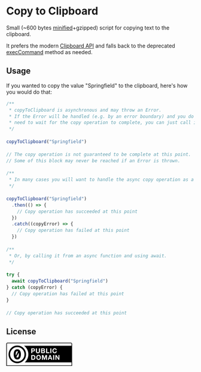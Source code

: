 # Copy to Clipboard

Small (~600 bytes [minified](https://github.com/clairelizbet/copy-to-clipboard/releases/latest)+gzipped)
script for copying text to the clipboard.

It prefers the modern [Clipboard API](https://developer.mozilla.org/en-US/docs/Web/API/Clipboard/writeText)
and falls back to the deprecated [execCommand](https://developer.mozilla.org/en-US/docs/Web/API/document/execCommand)
method as needed.

## Usage

If you wanted to copy the value "Springfield" to the clipboard,
here's how you would do that:

```js
/**
 * copyToClipboard is asynchronous and may throw an Error.
 * If the Error will be handled (e.g. by an error boundary) and you do not
 * need to wait for the copy operation to complete, you can just call it.
 */

copyToClipboard("Springfield")

// The copy operation is not guaranteed to be complete at this point.
// Some of this block may never be reached if an Error is thrown.

/**
 * In many cases you will want to handle the async copy operation as a Promise.
 */

copyToClipboard("Springfield")
  .then(() => {
    // Copy operation has succeeded at this point
  })
  .catch((copyError) => {
    // Copy operation has failed at this point
  })

/**
 * Or, by calling it from an async function and using await.
 */

try {
  await copyToClipboard("Springfield")
} catch (copyError) {
  // Copy operation has failed at this point
}

// Copy operation has succeeded at this point
```

## License

[![CC0 Public Domain](https://raw.githubusercontent.com/clairelizbet/licenses/main/creative-commons/cc-zero/cc-zero.svg)](license.md)
